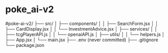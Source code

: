 # poke_ai-v2

#poke-ai-v2/
├── src/
│   ├── components/
│   │   ├── SearchForm.jsx
│   │   ├── CardDisplay.jsx
│   │   └── InvestmentAdvice.jsx
│   ├── services/
│   │   ├── tcgPlayerAPI.js
│   │   └── openaiAPI.js
│   ├── utils/
│   │   └── helpers.js
│   ├── App.jsx
│   └── main.jsx
├── .env (never committed)
├── .gitignore
└── package.json
